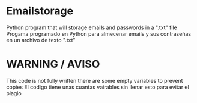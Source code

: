 # Emailstorage
Python program that will storage emails and passwords in a ".txt" file
Progama programado en Python para almecenar emails y sus contraseñas en un archivo de texto ".txt"
# WARNING / AVISO
This code is not fully written there are some empty variables to prevent copies
El codigo tiene unas cuantas vairables sin llenar esto para evitar el plagio
